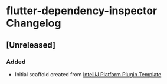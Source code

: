 <!-- Keep a Changelog guide -> https://keepachangelog.com -->

# flutter-dependency-inspector Changelog

## [Unreleased]
### Added
- Initial scaffold created from [IntelliJ Platform Plugin Template](https://github.com/JetBrains/intellij-platform-plugin-template)
